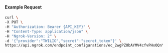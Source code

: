 <!-- Code generated for API Clients. DO NOT EDIT. -->

#### Example Request

```bash
curl \
-X PUT \
-H "Authorization: Bearer {API_KEY}" \
-H "Content-Type: application/json" \
-H "Ngrok-Version: 2" \
-d '{"provider":"TWILIO","secret":"secret_token"}' \
https://api.ngrok.com/endpoint_configurations/ec_2wgPZObAYMV4cfvPHxOQnYMaeO0/webhook_validation
```
